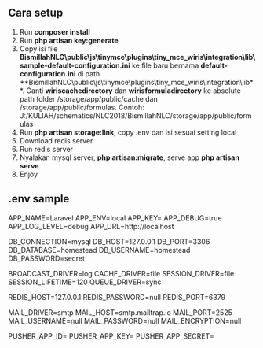 ## Cara setup
1. Run **composer install**
2. Run **php artisan key:generate**
3. Copy isi file **BismillahNLC\public\js\tinymce\plugins\tiny_mce_wiris\integration\lib\sample-default-configuration.ini** ke file baru bernama **default-configuration.ini** di path **BismillahNLC\public\js\tinymce\plugins\tiny_mce_wiris\integration\lib\**.
   Ganti **wiriscachedirectory** dan **wirisformuladirectory** ke absolute path folder /storage/app/public/cache dan /storage/app/public/formulas.
   Contoh: J:/KULIAH/schematics/NLC2018/BismillahNLC/storage/app/public/formulas
4. Run **php artisan storage:link**, copy .env dan isi sesuai setting local
5. Download redis server
6. Run redis server
7. Nyalakan mysql server, **php artisan:migrate**, serve app **php artisan serve**.
8. Enjoy

## .env sample
APP_NAME=Laravel
APP_ENV=local
APP_KEY=
APP_DEBUG=true
APP_LOG_LEVEL=debug
APP_URL=http://localhost

DB_CONNECTION=mysql
DB_HOST=127.0.0.1
DB_PORT=3306
DB_DATABASE=homestead
DB_USERNAME=homestead
DB_PASSWORD=secret

BROADCAST_DRIVER=log
CACHE_DRIVER=file
SESSION_DRIVER=file
SESSION_LIFETIME=120
QUEUE_DRIVER=sync

REDIS_HOST=127.0.0.1
REDIS_PASSWORD=null
REDIS_PORT=6379

MAIL_DRIVER=smtp
MAIL_HOST=smtp.mailtrap.io
MAIL_PORT=2525
MAIL_USERNAME=null
MAIL_PASSWORD=null
MAIL_ENCRYPTION=null

PUSHER_APP_ID=
PUSHER_APP_KEY=
PUSHER_APP_SECRET=
